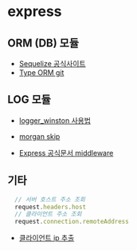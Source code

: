 # express

## ORM (DB) 모듈
* [Sequelize 공식사이트](https://sequelize.org/)
* [Type ORM git](https://github.com/typeorm/typeorm#readme)

## LOG 모듈
* [logger_winston 사용법](https://basketdeveloper.tistory.com/42)
* [morgan skip](https://stackoverflow.com/questions/46743350/morgan-skip-not-working)

* [Express 공식문서 middleware](https://expressjs.com/ko/guide/using-middleware.html)

## 기타
```javascript
  // 서버 호스트 주소 조회
  request.headers.host
  // 클라이언트 주소 조회
  request.connection.remoteAddress
```
* [클라이언트 ip 추출](https://qastack.kr/programming/8107856/how-to-determine-a-users-ip-address-in-node)

